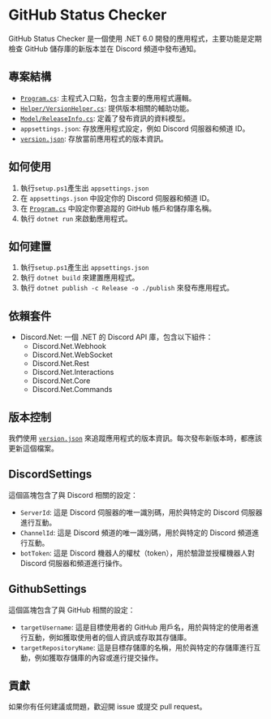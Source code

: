 # GitHub Status Checker

GitHub Status Checker 是一個使用 .NET 6.0 開發的應用程式，主要功能是定期檢查 GitHub 儲存庫的新版本並在 Discord 頻道中發布通知。

## 專案結構

- [`Program.cs`](Program.cs): 主程式入口點，包含主要的應用程式邏輯。
- [`Helper/VersionHelper.cs`](Helper/VersionHelper.cs): 提供版本相關的輔助功能。
- [`Model/ReleaseInfo.cs`](Model/ReleaseInfo.cs): 定義了發布資訊的資料模型。
- `appsettings.json`: 存放應用程式設定，例如 Discord 伺服器和頻道 ID。
- [`version.json`](version.json): 存放當前應用程式的版本資訊。

## 如何使用

1. 執行`setup.ps1`產生出 `appsettings.json`
2. 在 `appsettings.json` 中設定你的 Discord 伺服器和頻道 ID。
3. 在 [`Program.cs`](Program.cs) 中設定你要追蹤的 GitHub 帳戶和儲存庫名稱。
4. 執行 `dotnet run` 來啟動應用程式。

## 如何建置

1. 執行`setup.ps1`產生出 `appsettings.json`
2. 執行 `dotnet build` 來建置應用程式。
3. 執行 `dotnet publish -c Release -o ./publish` 來發布應用程式。

## 依賴套件

- Discord.Net: 一個 .NET 的 Discord API 庫，包含以下組件：
  - Discord.Net.Webhook
  - Discord.Net.WebSocket
  - Discord.Net.Rest
  - Discord.Net.Interactions
  - Discord.Net.Core
  - Discord.Net.Commands

## 版本控制

我們使用 [`version.json`](version.json) 來追蹤應用程式的版本資訊。每次發布新版本時，都應該更新這個檔案。


## DiscordSettings

這個區塊包含了與 Discord 相關的設定：

- `ServerId`: 這是 Discord 伺服器的唯一識別碼，用於與特定的 Discord 伺服器進行互動。
- `ChannelId`: 這是 Discord 頻道的唯一識別碼，用於與特定的 Discord 頻道進行互動。
- `botToken`: 這是 Discord 機器人的權杖（token），用於驗證並授權機器人對 Discord 伺服器和頻道進行操作。

## GithubSettings

這個區塊包含了與 GitHub 相關的設定：

- `targetUsername`: 這是目標使用者的 GitHub 用戶名，用於與特定的使用者進行互動，例如獲取使用者的個人資訊或存取其存儲庫。
- `targetRepositoryName`: 這是目標存儲庫的名稱，用於與特定的存儲庫進行互動，例如獲取存儲庫的內容或進行提交操作。

## 貢獻

如果你有任何建議或問題，歡迎開 issue 或提交 pull request。
